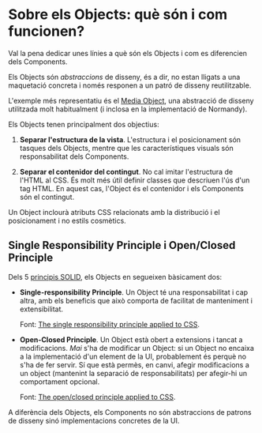 # Sobre els Objects: què són i com funcionen?

Val la pena dedicar unes línies a què són els Objects i com es diferencien dels
Components.

Els Objects són _abstraccions_ de disseny, és a dir, no estan lligats a una
maquetació concreta i només responen a un patró de disseny reutilitzable.

L'exemple més representatiu és el [Media
Object](/stubbornella.org/content/2010/06/25/the-media-object-saves-hundreds-of-lines-of-code),
una abstracció de disseny utilitzada molt habitualment \(i inclosa en la
implementació de Normandy\).

Els Objects tenen principalment dos objectius:

1. **Separar l'estructura de la vista**. L'estructura i el posicionament són
   tasques dels Objects, mentre que les característiques visuals són
   responsabilitat dels Components.

2. **Separar el contenidor del contingut**. No cal imitar l'estructura de
   l'HTML al CSS. És molt més útil definir classes que descriuen l'ús d'un tag
   HTML. En aquest cas, l'Object és el contenidor i els Components són el
   contingut.

Un Object inclourà atributs CSS relacionats amb la distribució i el
posicionament i no estils cosmètics.

## Single Responsibility Principle i Open/Closed Principle

Dels 5 [principis
SOLID](https://scotch.io/bar-talk/s-o-l-i-d-the-first-five-principles-of-object-oriented-design),
els Objects en segueixen bàsicament dos:

- **Single-responsibility Principle**. Un Object té una responsabilitat i cap
  altra, amb els beneficis que això comporta de facilitat de manteniment i
  extensibilitat.

  Font: [The single responsibility principle applied to
  CSS](https://csswizardry.com/2012/04/the-single-responsibility-principle-applied-to-css/).

- **Open-Closed Principle**. Un Object està obert a extensions i tancat a
  modificacions. _Mai_ s'ha de modificar un Object: si un Object no encaixa a
  la implementació d'un element de la UI, probablement és perquè no s'ha de fer
  servir. Sí que està permès, en canvi, afegir modificacions a un object
  \(mantenint la separació de responsabilitats\) per afegir-hi un comportament
  opcional.

  Font: [The open/closed principle applied to
  CSS](https://csswizardry.com/2012/06/the-open-closed-principle-applied-to-css/).

A diferència dels Objects, els Components no són abstraccions de patrons de
disseny sinó implementacions concretes de la UI.
